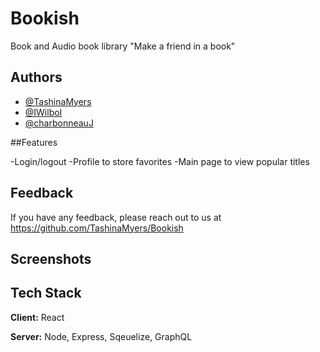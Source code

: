 # Bookish
Book and Audio book library "Make a friend in a book"

## Authors

- [@TashinaMyers](https://github.com/TashinaMyers)
- [@IWilboI](https://github.com/IWilboI)
- [@charbonneauJ](https://github.com/charbonneauJ)


##Features

-Login/logout
-Profile to store favorites 
-Main page to view popular titles

## Feedback

If you have any feedback, please reach out to us at https://github.com/TashinaMyers/Bookish

## Screenshots




## Tech Stack

**Client:** React

**Server:** Node, Express, Sqeuelize, GraphQL



